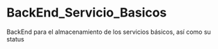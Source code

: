 # BackEnd_Servicio_Basicos
BackEnd para el almacenamiento de los servicios básicos, así como su status
